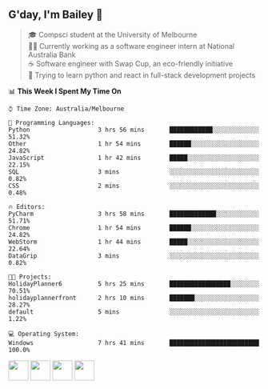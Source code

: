 ## G'day, I'm Bailey 👋

> 🎓 Compsci student at the University of Melbourne <br>
> 👨‍💻 Currently working as a software engineer intern at National Australia Bank <br>
> ☕️ Software engineer with Swap Cup, an eco-friendly initiative <br>
> 🌱 Trying to learn python and react in full-stack development projects

<!--START_SECTION:waka-->
📊 **This Week I Spent My Time On** 

```text
⌚︎ Time Zone: Australia/Melbourne

💬 Programming Languages: 
Python                   3 hrs 56 mins       ████████████░░░░░░░░░░░░░   51.32% 
Other                    1 hr 54 mins        ██████░░░░░░░░░░░░░░░░░░░   24.82% 
JavaScript               1 hr 42 mins        █████░░░░░░░░░░░░░░░░░░░░   22.15% 
SQL                      3 mins              ░░░░░░░░░░░░░░░░░░░░░░░░░   0.82% 
CSS                      2 mins              ░░░░░░░░░░░░░░░░░░░░░░░░░   0.48%

🔥 Editors: 
PyCharm                  3 hrs 58 mins       █████████████░░░░░░░░░░░░   51.71% 
Chrome                   1 hr 54 mins        ██████░░░░░░░░░░░░░░░░░░░   24.82% 
WebStorm                 1 hr 44 mins        █████░░░░░░░░░░░░░░░░░░░░   22.64% 
DataGrip                 3 mins              ░░░░░░░░░░░░░░░░░░░░░░░░░   0.82%

🐱‍💻 Projects: 
HolidayPlanner6          5 hrs 25 mins       █████████████████░░░░░░░░   70.51% 
holidayplannerfront      2 hrs 10 mins       ███████░░░░░░░░░░░░░░░░░░   28.27% 
default                  5 mins              ░░░░░░░░░░░░░░░░░░░░░░░░░   1.22%

💻 Operating System: 
Windows                  7 hrs 41 mins       █████████████████████████   100.0%

```


<!--END_SECTION:waka-->

[<img height="40px" src="https://img.icons8.com/ios-filled/2x/linkedin.png">](https://linkedin.com/in/baileybutler1)
[<img height="40px" src="https://img.icons8.com/ios-filled/2x/github.png">](https://github.com/baely)
[<img height="40px" src="https://img.icons8.com/ios-filled/2x/salesforce.png">](https://trailblazer.me/id/baileybutler)
[<img height="40px" src="https://img.icons8.com/ios-filled/2x/instagram.png">](https://instagram.com/bae1y)
